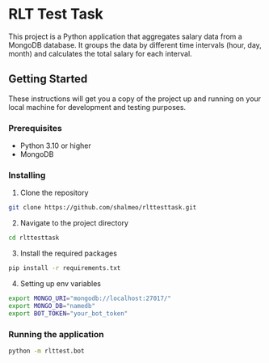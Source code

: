 # RLT Test Task

This project is a Python application that aggregates salary data from a MongoDB database. It groups the data by different time intervals (hour, day, month) and calculates the total salary for each interval.

## Getting Started

These instructions will get you a copy of the project up and running on your local machine for development and testing purposes.

### Prerequisites

- Python 3.10 or higher
- MongoDB

### Installing

1. Clone the repository
```bash
git clone https://github.com/shalmeo/rlttesttask.git
```
2. Navigate to the project directory
```bash
cd rlttesttask
```
3. Install the required packages
```bash
pip install -r requirements.txt
```

4. Setting up env variables
```bash
export MONGO_URI="mongodb://localhost:27017/"
export MONGO_DB="namedb"
export BOT_TOKEN="your_bot_token"
```

### Running the application
```bash
python -m rlttest.bot
```